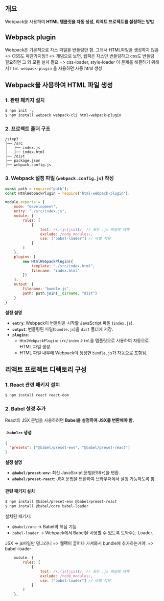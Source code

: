 ## 개요

Webpack을 사용하여 **HTML 템플릿을 자동 생성, 리액트 프로젝트를 설정하는 방법**

## Webpack plugin

Webpack은 기본적으로 자스 파일을 번들링만 함. 그래서 HTML파일을 생성하지 않음
=> CSS도 마찬가지임!!
=> 개념으로 보면, 웹팩은 자스만 번들링하고 css도 번들링 필요하면 그 외 모듈 설치 필요
=> css-loader, style-loader
이 문제를 해결하기 위해서 `html-webpack-plugin` 을 사용하면 자동 html 생성

## Webpack을 사용하여 HTML 파일 생성

### 1. 관련 패키지 설치

```sh
$ npm init -y
$ npm install webpack webpack-cli html-webpack-plugin
```

### 2. 프로젝트 폴더 구조

```
/step3
│── /src
│   ├── index.js
│   ├── index.html
│── /dist
│── package.json
│── webpack.config.js
```

### 3. Webpack 설정 파일 (`webpack.config.js`) 작성

```js
const path = require("path");
const HtmlWebpackPlugin = require('html-webpack-plugin');

module.exports = {
    mode: "development",
    entry: "./src/index.js",
    module: {
        rules: [
            {
                test: /\.(js|jsx)$/, // 모든 .js 파일에 대해
                exclude: /node_modules/,
                use: ["babel-loader"] // 바벨 적용
            }
        ]
    },
    plugins: [
        new HtmlWebpackPlugin({
            template: "./src/index.html",
            filename: "index.html"
        })
    ],
    output: {
        filename: "bundle.js",
        path: path.join(__dirname, "dist")
    }
}
```


**설정 설명**

- **`entry`**: Webpack이 번들링을 시작할 JavaScript 파일 (`index.js`).
- **`output`**: 번들링된 파일(`bundle.js`)을 `dist` 폴더에 저장.
- **`plugins`**:
  - `HtmlWebpackPlugin`: `src/index.html`을 템플릿으로 사용하여 자동으로 HTML 파일 생성.
  - HTML 파일 내부에 Webpack이 생성한 `bundle.js`가 자동으로 포함됨.

## 리액트 프로젝트 디렉토리 구성

### 1. React 관련 패키지 설치

```sh
$ npm install react react-dom
```

### 2. Babel 설정 추가

React의 JSX 문법을 사용하려면 **Babel을 설정하여 JSX를 변환해야 함.**

#### **`.babelrc` 생성**

```json
{
  "presets": ["@babel/preset-env", "@babel/preset-react"]
}
```

**설정 설명**

- **`@babel/preset-env`**: 최신 JavaScript 문법(ES6+)을 변환.
- **`@babel/preset-react`**: JSX 문법을 변환하여 브라우저에서 실행 가능하도록 함.

#### **관련 패키지 설치**

```sh
$ npm install @babel/preset-env @babel/preset-react
$ npm install @babel/core babel-loader
```

설치된 패키지:

- `@babel/core` → Babel의 핵심 기능.
- `babel-loader` → Webpack에서 Babel을 사용할 수 있도록 도와주는 Loader.

JSX => js파일만 덩그러니
=> 웹팩이 끌어다 가져와서 bundle에 추가하는거야. => babel-loader

```js
    module: {
        rules: [
            {
                test: /\.(js|jsx)$/, // 모든 .js 파일에 대해
                exclude: /node_modules/,
                use: ["babel-loader"] // 바벨 적용
            }
        ]
    },
```

